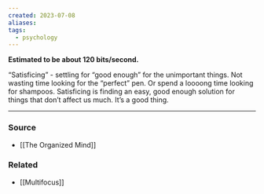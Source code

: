 ```yaml
---
created: 2023-07-08
aliases: 
tags:
  - psychology
---
```

**Estimated to be about 120 bits/second.**

“Satisficing” - settling for “good enough” for the unimportant things. Not wasting time looking for the “perfect” pen. Or spend a loooong time looking for shampoos. Satisficing is finding an easy, good enough solution for things that don’t affect us much. It’s a good thing.

****
### Source
- [[The Organized Mind]]

### Related
- [[Multifocus]]